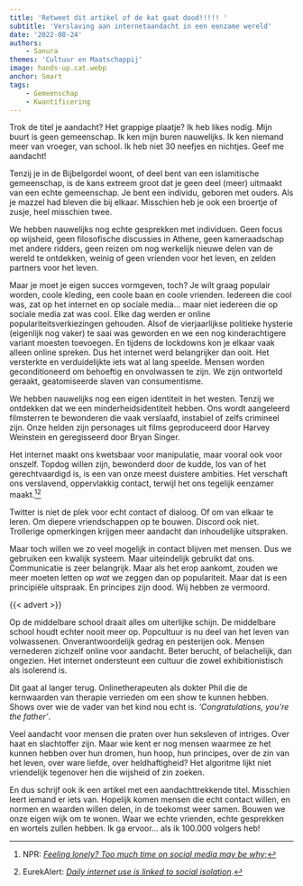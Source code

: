 ```yaml
---
title: 'Retweet dit artikel of de kat gaat dood!!!!! '
subtitle: 'Verslaving aan internetaandacht in een eenzame wereld'
date: '2022-08-24'
authors:
    - Sanura
themes: 'Cultuur en Maatschappij'
image: hands-up.cat.webp
anchor: Smart
tags:
    - Gemeenschap
    - Kwantificering
---
```


Trok de titel je aandacht? Het grappige plaatje? Ik heb likes nodig. Mijn buurt is geen gemeenschap. Ik ken mijn buren nauwelijks. Ik ken niemand meer van vroeger, van school. Ik heb niet 30 neefjes en nichtjes. Geef me aandacht!

Tenzij je in de Bijbelgordel woont, of deel bent van een islamitische gemeenschap, is de kans extreem groot dat je geen deel (meer) uitmaakt van een echte gemeenschap. Je bent een individu, geboren met ouders. Als je mazzel had bleven die bij elkaar. Misschien heb je ook een broertje of zusje, heel misschien twee.

We hebben nauwelijks nog echte gesprekken met individuen. Geen focus op wijsheid, geen filosofische discussies in Athene, geen kameraadschap met andere ridders, geen reizen om nog werkelijk nieuwe delen van de wereld te ontdekken, weinig of geen vrienden voor het leven, en zelden partners voor het leven.

Maar je moet je eigen succes vormgeven, toch? Je wilt graag populair worden, coole kleding, een coole baan en coole vrienden. Iedereen die cool was, zat op het internet en op sociale media... maar niet iedereen die op sociale media zat was cool. Elke dag werden er online populariteitsverkiezingen gehouden. Alsof de vierjaarlijkse politieke hysterie (eigenlijk nog vaker) te saai was geworden en we een nog kinderachtigere variant moesten toevoegen. En tijdens de lockdowns kon je elkaar vaak alleen online spreken. Dus het internet werd belangrijker dan ooit. Het versterkte en verduidelijkte iets wat al lang speelde. Mensen worden geconditioneerd om behoeftig en onvolwassen te zijn. We zijn ontworteld geraakt, geatomiseerde slaven van consumentisme.

We hebben nauwelijks nog een eigen identiteit in het westen. Tenzij we ontdekken dat we een minderheidsidentiteit hebben. Ons wordt aangeleerd filmsterren te bewonderen die vaak verslaafd, instabiel of zelfs crimineel zijn. Onze helden zijn personages uit films geproduceerd door Harvey Weinstein en geregisseerd door Bryan Singer.

Het internet maakt ons kwetsbaar voor manipulatie, maar vooral ook voor onszelf. Topdog willen zijn, bewonderd door de kudde, los van of het gerechtvaardigd is, is een van onze meest duistere ambities. Het verschaft ons verslavend, oppervlakkig contact, terwijl het ons tegelijk eenzamer maakt.[^1][^2]

Twitter is niet de plek voor echt contact of dialoog. Of om van elkaar te leren. Om diepere vriendschappen op te bouwen. Discord ook niet. Trollerige opmerkingen krijgen meer aandacht dan inhoudelijke uitspraken.

Maar toch willen we zo veel mogelijk in contact blijven met mensen. Dus we gebruiken een kwalijk systeem. Maar uiteindelijk gebruikt dat ons. Communicatie is zeer belangrijk. Maar als het erop aankomt, zouden we meer moeten letten op *wat* we zeggen dan op populariteit. Maar dat is een principiële uitspraak. En principes zijn dood. Wij hebben ze vermoord.

{{< advert >}}

Op de middelbare school draait alles om uiterlijke schijn. De middelbare school houdt echter nooit meer op. Popcultuur is nu deel van het leven van volwassenen. Onverantwoordelijk gedrag en pesterijen ook. Mensen vernederen zichzelf online voor aandacht. Beter berucht, of belachelijk, dan ongezien. Het internet ondersteunt een cultuur die zowel exhibitionistisch als isolerend is.

Dit gaat al langer terug. Onlinetherapeuten als dokter Phil die de kernwaarden van therapie verrieden om een show te kunnen hebben. Shows over wie de vader van het kind nou echt is. *‘Congratulations, you’re the father’*.

Veel aandacht voor mensen die praten over hun seksleven of intriges. Over haat en slachtoffer zijn. Maar wie kent er nog mensen waarmee ze het kunnen hebben over hun dromen, hun hoop, hun principes, over de zin van het leven, over ware liefde, over heldhaftigheid? Het algoritme lijkt niet vriendelijk tegenover hen die wijsheid of zin zoeken.

En dus schrijf ook ik een artikel met een aandachttrekkende titel. Misschien leert iemand er iets van. Hopelijk komen mensen die echt contact willen, en normen en waarden willen delen, in de toekomst weer samen. Bouwen we onze eigen wijk om te wonen. Waar we echte vrienden, echte gesprekken en wortels zullen hebben. Ik ga ervoor… als ik 100.000 volgers heb!

[^1]: NPR: *[Feeling lonely? Too much time on social media may be why](https://www.npr.org/sections/health-shots/2017/03/06/518362255/feeling-lonely-too-much-time-on-social-media-may-be-why)*;
[^2]: EurekAlert: *[Daily internet use is linked to social isolation](https://www.eurekalert.org/news-releases/598990)*.
